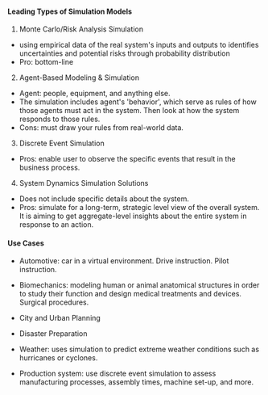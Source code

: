 #### Leading Types of Simulation Models

1. Monte Carlo/Risk Analysis Simulation

* using empirical data of the real system's inputs and outputs to identifies uncertainties and potential risks through probability distribution
* Pro: bottom-line 

2. Agent-Based Modeling & Simulation

* Agent: people, equipment, and anything else. 
* The simulation includes agent's 'behavior', which serve as rules of how those agents must act in the system. Then look at how the system responds to those rules. 
* Cons: must draw your rules from real-world data. 

3. Discrete Event Simulation 

* Pros: enable user to observe the specific events that result in the business process. 

4. System Dynamics Simulation Solutions

* Does not include specific details about the system. 
* Pros: simulate for a long-term, strategic level view of the overall system. It is aiming to get aggregate-level insights about the entire system in response to an action. 

#### Use Cases

* Automotive: car in a virtual environment. Drive instruction. Pilot instruction. 

* Biomechanics: modeling human or animal anatomical structures in order to study their function and design medical treatments and devices. Surgical procedures. 

* City and Urban Planning

* Disaster Preparation

* Weather: uses simulation to predict extreme weather conditions such as hurricanes or cyclones. 

* Production system: use discrete event simulation to assess manufacturing processes, assembly times, machine set-up, and more. 

  
